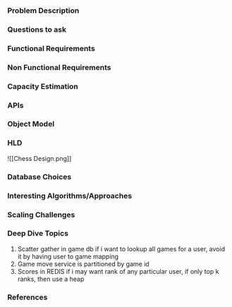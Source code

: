 ### Problem Description


### Questions to ask


### Functional Requirements


### Non Functional Requirements


### Capacity Estimation


### APIs


### Object Model


### HLD
![[Chess Design.png]]


### Database Choices


### Interesting Algorithms/Approaches


### Scaling Challenges


### Deep Dive Topics
1. Scatter gather in game db if i want to lookup all games for a user, avoid it by having user to game mapping 
2. Game move service is partitioned by game id
3. Scores in REDIS if i may want rank of any particular user, if only top k ranks, then use a heap


### References